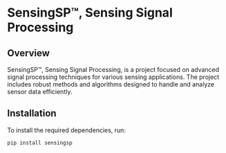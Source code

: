 # SensingSP™, Sensing Signal Processing

## Overview
SensingSP™, Sensing Signal Processing, is a project focused on advanced signal processing techniques for various sensing applications. The project includes robust methods and algorithms designed to handle and analyze sensor data efficiently.

## Installation
To install the required dependencies, run:
```bash
pip install sensingsp

